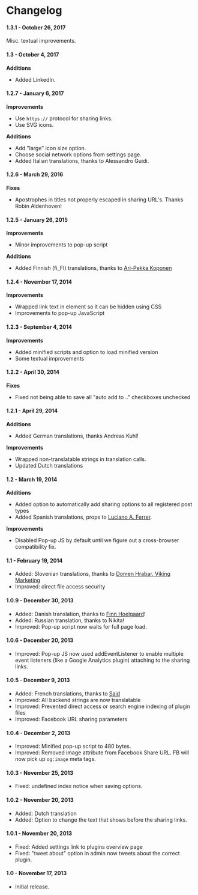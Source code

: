 Changelog
===================

#### 1.3.1 - October 26, 2017

Misc. textual improvements.


#### 1.3 - October 4, 2017

**Additions**

- Added LinkedIn.


#### 1.2.7 - January 6, 2017

**Improvements**

- Use `https://` protocol for sharing links.
- Use SVG icons.

**Additions**

- Add "large" icon size option.
- Choose social network options from settings page.
- Added Italian translations, thanks to Alessandro Guidi.


#### 1.2.6 - March 29, 2016 

**Fixes**

- Apostrophes in titles not properly escaped in sharing URL's. Thanks Robin Aldenhoven!

#### 1.2.5 - January 26, 2015 

**Improvements**

- Minor improvements to pop-up script

**Additions**

- Added Finnish (fi_FI) translations, thanks to [Ari-Pekka Koponen](http://versi.fi/)


#### 1.2.4 - November 17, 2014 

**Improvements**

- Wrapped link text in element so it can be hidden using CSS
- Improvements to pop-up JavaScript

#### 1.2.3 - September 4, 2014 

**Improvements**

- Added minified scripts and option to load minified version
- Some textual improvements

#### 1.2.2 - April 30, 2014 

**Fixes**

- Fixed not being able to save all "auto add to .." checkboxes unchecked

#### 1.2.1 - April 29, 2014 
**Additions**

- Added German translations, thanks Andreas Kuhl!

**Improvements**

- Wrapped non-translatable strings in translation calls.
- Updated Dutch translations

#### 1.2 - March 19, 2014 
**Additions**

- Added option to automatically add sharing options to all registered post types
- Added Spanish translations, props to [Luciano A. Ferrer](http://cbasites.net/).

**Improvements**

- Disabled Pop-up JS by default until we figure out a cross-browser compatibility fix.

#### 1.1 - February 19, 2014 
- Added: Slovenian translations, thanks to [Domen Hrabar, Viking Marketing](http://www.vikingmarketing.si/)
- Improved: direct file access security


#### 1.0.9 - December 30, 2013 
- Added: Danish translation, thanks to [Finn Hoelgaard](http://fhn.dk/)!
- Added: Russian translation, thanks to Nikita!
- Improved: Pop-up script now waits for full page load.

#### 1.0.6 - December 20, 2013 
- Improved: Pop-up JS now used addEventListener to enable multiple event listeners (like a Google Analytics plugin) attaching to the sharing links.

#### 1.0.5 - December 9, 2013 
- Added: French translations, thanks to [Said](http://www.ninapeople.com/)
- Improved: All backend strings are now translatable
- Improved: Prevented direct access or search engine indexing of plugin files
- Improved: Facebook URL sharing parameters

#### 1.0.4 - December 2, 2013 
- Improved: Minified pop-up script to 480 bytes.
- Improved: Removed image attribute from Facebook Share URL. FB will now pick up `og:image` meta tags.

#### 1.0.3 - November 25, 2013 
- Fixed: undefined index notice when saving options.

#### 1.0.2 - November 20, 2013 

- Added: Dutch translation
- Added: Option to change the text that shows before the sharing links.

#### 1.0.1 - November 20, 2013 

- Fixed: Added settings link to plugins overview page
- Fixed: "tweet about" option in admin now tweets about the correct plugin.

#### 1.0 - November 17, 2013 

- Initial release.